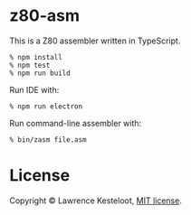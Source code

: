 # z80-asm

This is a Z80 assembler written in TypeScript.

    % npm install
    % npm test
    % npm run build

Run IDE with:

    % npm run electron

Run command-line assembler with:

    % bin/zasm file.asm

# License

Copyright &copy; Lawrence Kesteloot, [MIT license](LICENSE).

